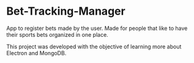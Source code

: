 # Bet-Tracking-Manager
App to register bets made by the user. Made for people that like to have their sports bets organized in one place.

This project was developed with the objective of learning more about Electron and MongoDB.
